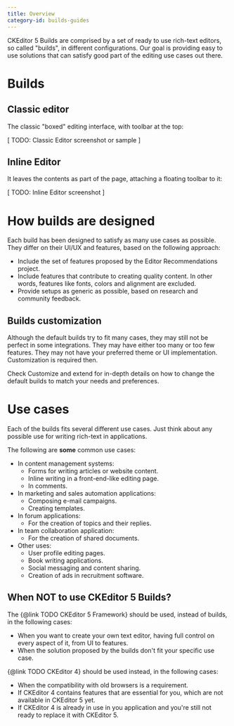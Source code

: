 ```yaml
---
title: Overview
category-id: builds-guides
---
```


CKEditor 5 Builds are comprised by a set of ready to use rich-text editors, so called "builds", in different configurations. Our goal is providing easy to use solutions that can satisfy good part of the editing use cases out there.

# Builds

## Classic editor

The classic "boxed" editing interface, with toolbar at the top:

[ TODO: Classic Editor screenshot or sample ]

## Inline Editor

It leaves the contents as part of the page, attaching a floating toolbar to it:

[ TODO: Inline Editor screenshot ]

# How builds are designed

Each build has been designed to satisfy as many use cases as possible. They differ on their UI/UX and features, based on the following approach:

* Include the set of features proposed by the Editor Recommendations project.
* Include features that contribute to creating quality content. In other words, features like fonts, colors and alignment are excluded.
* Provide setups as generic as possible, based on research and community feedback.

## Builds customization

Although the default builds try to fit many cases, they may still not be perfect in some integrations. They may have either too many or too few features. They may not have your preferred theme or UI implementation. Customization is required then.

Check Customize and extend for in-depth details on how to change the default builds to match your needs and preferences.

# Use cases

Each of the builds fits several different use cases. Just think about any possible use for writing rich-text in applications.

The following are **some** common use cases:

* In content management systems:
	* Forms for writing articles or website content.
	* Inline writing in a front-end-like editing page.
	* In comments.
* In marketing and sales automation applications:
	* Composing e-mail campaigns.
	* Creating templates.
* In forum applications:
	* For the creation of topics and their replies.
* In team collaboration application:
	* For the creation of shared documents.
* Other uses:
	* User profile editing pages.
	* Book writing applications.
	* Social messaging and content sharing.
	* Creation of ads in recruitment software.

## When NOT to use CKEditor 5 Builds?

The {@link TODO CKEditor 5 Framework} should be used, instead of builds, in the following cases:

* When you want to create your own text editor, having full control on every aspect of it, from UI to features.
* When the solution proposed by the builds don't fit your specific use case.

{@link TODO CKEditor 4} should be used instead, in the following cases:

* When the compatibility with old browsers is a requirement.
* If CKEditor 4 contains features that are essential for you, which are not available in CKEditor 5 yet.
* If CKEditor 4 is already in use in you application and you're still not ready to replace it with CKEditor 5.

<!-- TODO 1 -->
